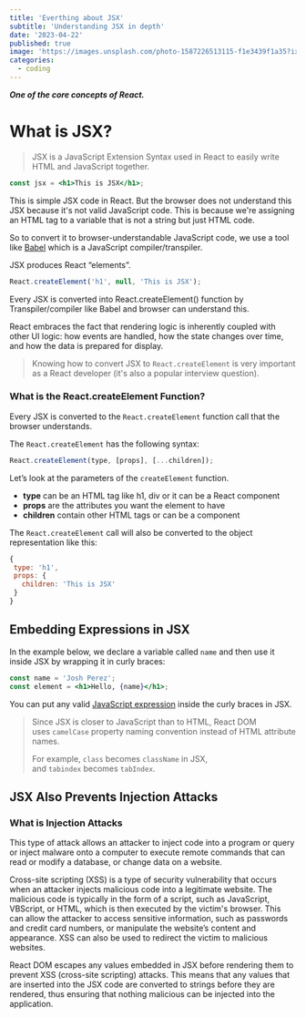 ```yaml
---
title: 'Everthing about JSX'
subtitle: 'Understanding JSX in depth'
date: '2023-04-22'
published: true
image: 'https://images.unsplash.com/photo-1587226513115-f1e3439f1a35?ixlib=rb-4.0.3&ixid=MnwxMjA3fDB8MHxwaG90by1wYWdlfHx8fGVufDB8fHx8&auto=format&fit=crop&w=1192&q=80'
categories:
  - coding
---
```


**_One of the core concepts of React._**

# **What is JSX?**

> JSX is a JavaScript Extension Syntax used in React to easily write HTML and JavaScript together.

```jsx
const jsx = <h1>This is JSX</h1>;
```

This is simple JSX code in React. But the browser does not understand this JSX because it's not valid JavaScript code. This is because we're assigning an HTML tag to a variable that is not a string but just HTML code.

So to convert it to browser-understandable JavaScript code, we use a tool like [Babel](https://babeljs.io/) which is a JavaScript compiler/transpiler.

JSX produces React “elements”.

```jsx
React.createElement('h1', null, 'This is JSX');
```

Every JSX is converted into React.createElement() function by Transpiler/compiler like Babel and browser can understand this.

React embraces the fact that rendering logic is inherently coupled with other UI logic: how events are handled, how the state changes over time, and how the data is prepared for display.

> Knowing how to convert JSX to `React.createElement` is very important as a React developer (it's also a popular interview question).

### **What is the React.createElement Function?**

Every JSX is converted to the `React.createElement` function call that the browser understands.

The `React.createElement` has the following syntax:

```jsx
React.createElement(type, [props], [...children]);
```

Let’s look at the parameters of the `createElement` function.

- **type** can be an HTML tag like h1, div or it can be a React component
- **props** are the attributes you want the element to have
- **children** contain other HTML tags or can be a component

The `React.createElement` call will also be converted to the object representation like this:

```jsx
{
 type: 'h1',
 props: {
   children: 'This is JSX'
 }
}
```

## Embedding Expressions in JSX

In the example below, we declare a variable called `name` and then use it inside JSX by wrapping it in curly braces:

```jsx
const name = 'Josh Perez';
const element = <h1>Hello, {name}</h1>;
```

You can put any valid [JavaScript expression](https://developer.mozilla.org/en-US/docs/Web/JavaScript/Guide/Expressions_and_Operators#Expressions) inside the curly braces in JSX.

> Since JSX is closer to JavaScript than to HTML, React DOM uses `camelCase` property naming convention instead of HTML attribute names.
>
> For example, `class` becomes `className` in JSX, and `tabindex` becomes `tabIndex`.

## **JSX Also Prevents Injection Attacks**

### What is Injection Attacks

This type of attack allows an attacker to inject code into a program or query or inject malware onto a computer to execute remote commands that can read or modify a database, or change data on a website.

Cross-site scripting (XSS) is a type of security vulnerability that occurs when an attacker injects malicious code into a legitimate website. The malicious code is typically in the form of a script, such as JavaScript, VBScript, or HTML, which is then executed by the victim's browser. This can allow the attacker to access sensitive information, such as passwords and credit card numbers, or manipulate the website’s content and appearance. XSS can also be used to redirect the victim to malicious websites.

React DOM escapes any values embedded in JSX before rendering them to prevent XSS (cross-site scripting) attacks. This means that any values that are inserted into the JSX code are converted to strings before they are rendered, thus ensuring that nothing malicious can be injected into the application.
